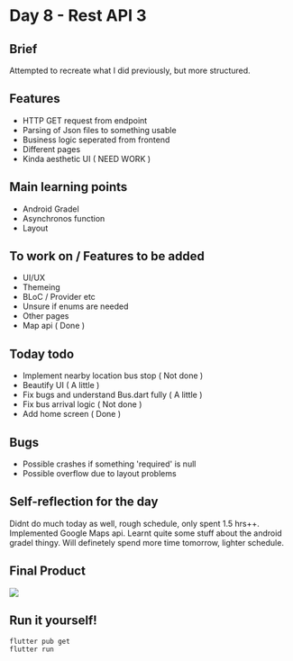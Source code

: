 # Day 8 - Rest API 3

## Brief
Attempted to recreate what I did previously, but more structured.

## Features
- HTTP GET request from endpoint
- Parsing of Json files to something usable
- Business logic seperated from frontend
- Different pages
- Kinda aesthetic UI ( NEED WORK )

## Main learning points
- Android Gradel
- Asynchronos function
- Layout

## To work on / Features to be added
- UI/UX
- Themeing
- BLoC / Provider etc
- Unsure if enums are needed
- Other pages
- Map api ( Done )

## Today todo
- Implement nearby location bus stop ( Not done )
- Beautify UI ( A little )
- Fix bugs and understand Bus.dart fully ( A little )
- Fix bus arrival logic ( Not done )
- Add home screen ( Done )

## Bugs
- Possible crashes if something 'required' is null
- Possible overflow due to layout problems

## Self-reflection for the day
Didnt do much today as well, rough schedule, only spent 1.5 hrs++. Implemented Google Maps api. Learnt quite some stuff about the android gradel thingy. Will definetely spend more time tomorrow, lighter schedule.

## Final Product
![](/assets/final/Day%208.gif)

## Run it yourself!
```
flutter pub get
flutter run
```
